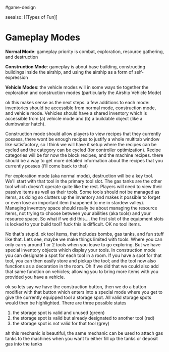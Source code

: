 #game-design 

seealso: [[Types of Fun]]

# Gameplay Modes

**Normal Mode**: gameplay priority is combat, exploration, resource gathering, and destruction

**Construction Mode**: gameplay is about base building, constructing buildings inside the airship, and using the airship as a form of self-expression

**Vehicle Modes**: the vehicle modes will in some ways tie together the exploration and construction modes (particularly the Airship Vehicle Mode)

ok this makes sense as the next steps.   a few additions to each mode:  inventories should be accessible from normal mode, construction mode, and vehicle mode.  Vehicles should have a shared inventory which is accessible from (a) vehicle mode and (b) a buildable object (like a dumbwaiter hatch). 

Construction mode should allow players to view recipes that they currently possess, there wont be enough recipes to justify a whole multitab window like satisfactory, so I think we will have it setup where the recipes can be cycled and the category can be cycled (for controller optimization).  Recipe categories will be for now the block recipes, and the machine recipes.  there should be a way to get more detailed information about the recipes that you currently posses (i'll come back to that)

For exploration mode (aka normal mode), destruction will be a key tool.  We'll start with that tool in the primary tool slot.  The gas tanks are the other tool which doesn't operate quite like the rest.  Players will need to view their passive items as well as their tools.  Some tools should not be managed as items, as doing so clutters up the inventory and makes it possible to forget or even lose an important item (happened to me in stardew valley).  Managing inventory space should really be about managing the resource items, not trying to choose between your abilities (aka tools) and your resource space.   So what if we did this.... the first slot of the equipment slots is locked to your build tool?  fuck this is difficult. OK no tool items.

No that's stupid.  ok tool items, that includes bombs, gas tanks, and fun stuff like that.
Lets see, maybe we make things limited with tools. Where you can only carry around 1 or 2 tools when you leave to go exploring.  But we have special inventory objects which display your tools.  In construction mode you can designate a spot for each tool in a room.  If you have a spot for that tool, you can then easily store and pickup the tool; and the tool now also functions as a decoration in the room.  Oh if we did that we could also add that same function on vehicles; allowing you to bring more items with you provided you have a vehicle.

ok so lets say we have the construction button, then we do a button modifier with that button which enters into a special mode where you get to give the currently equipped tool a storage spot.  All valid storage spots would then be highlighted.  There are three possible states
1. the storage spot is valid and unused (green)
2. the storage spot is valid but already designated to another tool (red)
3. the storage spot is not valid for that tool (grey)

ah this mechanic is beautiful, the same mechanic can be used to attach gas tanks to the machines when you want to either fill up the tanks or deposit gas into the tanks
